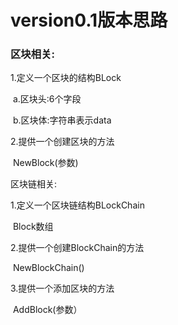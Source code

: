 # version0.1版本思路

### 区块相关:

1.定义一个区块的结构BLock

​		a.区块头:6个字段

​		b.区块体:字符串表示data

2.提供一个创建区块的方法

​		NewBlock(参数)

区块链相关:

1.定义一个区块链结构BLockChain

​		Block数组

2.提供一个创建BlockChain的方法

​		NewBlockChain()

3.提供一个添加区块的方法

​		AddBlock(参数）